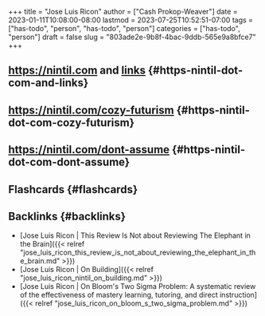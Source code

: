 +++
title = "Jose Luis Ricon"
author = ["Cash Prokop-Weaver"]
date = 2023-01-11T10:08:00-08:00
lastmod = 2023-07-25T10:52:51-07:00
tags = ["has-todo", "person", "has-todo", "person"]
categories = ["has-todo", "person"]
draft = false
slug = "803ade2e-9b8f-4bac-9ddb-565e9a8bfce7"
+++

## <https://nintil.com> and [links](https://nintil.com/categories/links/) {#https-nintil-dot-com-and-links}


## <https://nintil.com/cozy-futurism> {#https-nintil-dot-com-cozy-futurism}


## <https://nintil.com/dont-assume> {#https-nintil-dot-com-dont-assume}


## Flashcards {#flashcards}


## Backlinks {#backlinks}

-   [Jose Luis Ricon | This Review Is Not about Reviewing The Elephant in the Brain]({{< relref "jose_luis_ricon_this_review_is_not_about_reviewing_the_elephant_in_the_brain.md" >}})
-   [Jose Luis Ricon | On Building]({{< relref "jose_luis_ricon_nintil_on_building.md" >}})
-   [Jose Luis Ricon | On Bloom's Two Sigma Problem: A systematic review of the effectiveness of mastery learning, tutoring, and direct instruction]({{< relref "jose_luis_ricon_on_bloom_s_two_sigma_problem.md" >}})
